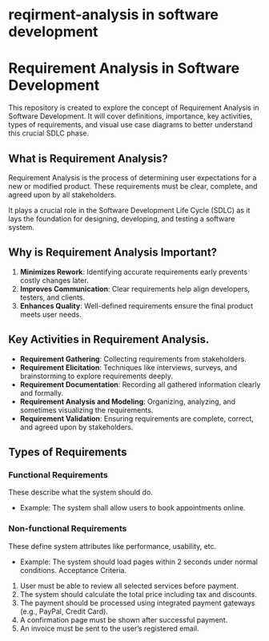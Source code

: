 # reqirment-analysis in software development 
# Requirement Analysis in Software Development

This repository is created to explore the concept of Requirement Analysis in Software Development. It will cover definitions, importance, key activities, types of requirements, and visual use case diagrams to better understand this crucial SDLC phase.
## What is Requirement Analysis?


Requirement Analysis is the process of determining user expectations for a new or modified product. These requirements must be clear, complete, and agreed upon by all stakeholders.

It plays a crucial role in the Software Development Life Cycle (SDLC) as it lays the foundation for designing, developing, and testing a software system.
## Why is Requirement Analysis Important?

1. **Minimizes Rework**: Identifying accurate requirements early prevents costly changes later.
2. **Improves Communication**: Clear requirements help align developers, testers, and clients.
3. **Enhances Quality**: Well-defined requirements ensure the final product meets user needs.
## Key Activities in Requirement Analysis.

- **Requirement Gathering**: Collecting requirements from stakeholders.
- **Requirement Elicitation**: Techniques like interviews, surveys, and brainstorming to explore requirements deeply.
- **Requirement Documentation**: Recording all gathered information clearly and formally.
- **Requirement Analysis and Modeling**: Organizing, analyzing, and sometimes visualizing the requirements.
- **Requirement Validation**: Ensuring requirements are complete, correct, and agreed upon by stakeholders.
## Types of Requirements

### Functional Requirements
These describe what the system should do.
- Example: The system shall allow users to book appointments online.

### Non-functional Requirements
These define system attributes like performance, usability, etc.
- Example: The system should load pages within 2 seconds under normal conditions.
Acceptance Criteria.
1. User must be able to review all selected services before payment.
2. The system should calculate the total price including tax and discounts.
3. The payment should be processed using integrated payment gateways (e.g., PayPal, Credit Card).
4. A confirmation page must be shown after successful payment.
5. An invoice must be sent to the user’s registered email.
